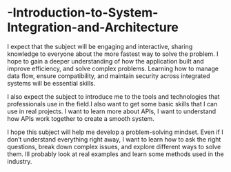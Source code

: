 # -Introduction-to-System-Integration-and-Architecture
I expect that the subject will be engaging and interactive, sharing knowledge to everyone about the more fastest way to solve the problem. I hope to gain a deeper understanding of how the application built and  improve efficiency, and solve complex problems. Learning how to manage data flow, ensure compatibility, and maintain security across integrated systems will be essential skills.

I also expect the subject to introduce me to the tools and technologies that professionals use in the field.I also want to get some basic skills that I can use in real projects. I want to learn more about APIs, I want to understand how APIs work together to create a smooth system.

I hope this subject will help me develop a problem-solving mindset. Even if I don’t understand everything right away, I want to learn how to ask the right questions, break down complex issues, and explore different ways to solve them. Ill  probably look at real examples and learn some methods used in the industry.
